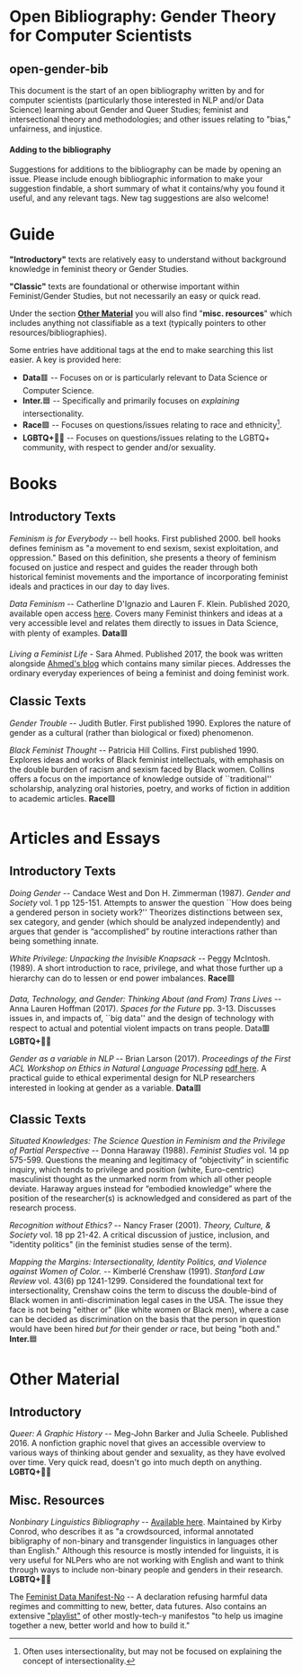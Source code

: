 # Open Bibliography: Gender Theory for Computer Scientists
## open-gender-bib

This document is the start of an open bibliography written by and for computer scientists (particularly those interested in NLP and/or Data Science) learning about Gender and Queer Studies; feminist and intersectional theory and methodologies; and other issues relating to "bias," unfairness, and injustice. 

#### Adding to the bibliography

Suggestions for additions to the bibliography can be made by opening an issue. Please include enough bibliographic information to make your suggestion findable, a short summary of what it contains/why you found it useful, and any relevant tags. New tag suggestions are also welcome! 

# Guide

**"Introductory"** texts are relatively easy to understand without background knowledge in feminist theory or Gender Studies.

**"Classic"** texts are foundational or otherwise important within Feminist/Gender Studies, but not necessarily an easy or quick read.

Under the section [**Other Material**](https://github.com/hdevinney/open-gender-bib/edit/main/README.md#other-material) you will also find "**misc. resources**" which includes anything not classifiable as a text (typically pointers to other resources/bibliographies).  

Some entries have additional tags at the end to make searching this list easier. A key is provided here:
  * **Data**:red_square: -- Focuses on or is particularly relevant to Data Science or  Computer Science. 
  * **Inter.**:blue_square: -- Specifically and primarily focuses on _explaining_ intersectionality. 
  * **Race**:purple_square: -- Focuses on questions/issues relating to race and ethnicity[^1].
  * **LGBTQ+**:rainbow_flag: -- Focuses on questions/issues relating to the LGBTQ+ community, with respect to gender and/or sexuality. 
 

[^1]: Often uses intersectionality, but may not be focused on explaining the concept of intersectionality.

# Books
## Introductory Texts

_Feminism is for Everybody_ -- bell hooks. First published 2000. bell hooks defines feminism as "a movement to end sexism, sexist exploitation, and oppression." Based on this definition, she presents a theory of feminism focused on justice and respect and guides the reader through both historical feminist movements and the importance of incorporating feminist ideals and practices in our day to day lives. 

_Data Feminism_ -- Catherline D'Ignazio and Lauren F. Klein. Published 2020, available open access [here](https://data-feminism.mitpress.mit.edu/). Covers many Feminist thinkers and ideas at a very accessible level and relates them directly to issues in Data Science, with plenty of examples.  **Data**:red_square:

_Living a Feminist Life_ - Sara Ahmed. Published 2017, the book was written alongside [Ahmed's blog](https://feministkilljoys.com/) which contains many similar pieces. Addresses the ordinary everyday experiences of being a feminist and doing feminist work.

## Classic Texts

_Gender Trouble_ -- Judith Butler. First published 1990. Explores the nature of gender as a cultural (rather than biological or fixed) phenomenon. 

_Black Feminist Thought_ -- Patricia Hill Collins. First published 1990. Explores ideas and works of Black feminist intellectuals, with emphasis on the double burden of racism and sexism faced by Black women. Collins offers a focus on the importance of knowledge outside of ``traditional'' scholarship, analyzing oral histories, poetry, and works of fiction in addition to academic articles. **Race**:purple_square:

# Articles and Essays
## Introductory Texts

_Doing Gender_ -- Candace West and Don H. Zimmerman (1987). _Gender and Society_ vol. 1 pp 125-151. Attempts to answer the question ``How does being a gendered person in society work?'' Theorizes distinctions between sex, sex category, and gender (which should be analyzed independently) and argues that gender is “accomplished” by routine interactions rather than being something innate. 

_White Privilege: Unpacking the Invisible Knapsack_ -- Peggy McIntosh. (1989). A short introduction to race, privilege, and what those further up a hierarchy can do to lessen or end power imbalances. **Race**:purple_square:

_Data, Technology, and Gender: Thinking About (and From) Trans Lives_ -- Anna Lauren Hoffman (2017). _Spaces for the Future_ pp. 3-13. Discusses issues in, and impacts of, ``big data'' and the design of technology with respect to actual and potential violent impacts on trans people.  Data:red_square: **LGBTQ+**:rainbow_flag:

_Gender as a variable in NLP_ -- Brian Larson (2017). _Proceedings of the First ACL Workshop on Ethics in Natural Language Processing_ [pdf here](http://aclweb.org/anthology/W17-1601). A practical guide to ethical experimental design for NLP researchers interested in looking at gender as a variable.  **Data**:red_square:

## Classic Texts

_Situated Knowledges: The Science Question in Feminism and the Privilege of Partial Perspective_ -- Donna Haraway (1988). _Feminist Studies_ vol. 14 pp 575-599. Questions the meaning and legitimacy of “objectivity” in scientific inquiry,  which tends to privilege and position (white, Euro-centric) masculinist thought as the unmarked norm from which all other people deviate. Haraway argues instead for “embodied knowledge” where the position of the researcher(s) is acknowledged and considered as part of the research process. 

_Recognition without Ethics?_ -- Nancy Fraser (2001). _Theory, Culture, & Society_ vol. 18 pp 21-42. A critical discussion of justice, inclusion, and "identity politics" (in the feminist studies sense of the term).

_Mapping the Margins: Intersectionality, Identity Politics, and Violence against Women of Color._ -- Kimberlé Crenshaw (1991). _Stanford Law Review_ vol. 43(6) pp 1241-1299. Considered the foundational text for intersectionality, Crenshaw coins the term to discuss the double-bind of Black women in anti-discrimination legal cases in the USA. The issue they face is not being "either or" (like white women or Black men), where a case can be decided as discrimination on the basis that the person in question would have been hired _but for_ their gender _or_ race, but being "both and." **Inter.**:blue_square:

# Other Material

## Introductory

_Queer: A Graphic History_ -- Meg-John Barker and Julia Scheele. Published 2016. A nonfiction graphic novel that gives an accessible overview to various ways of thinking about gender and sexuality, as they have evolved over time. Very quick read, doesn't go into much depth on anything. **LGBTQ+**:rainbow_flag:

## Misc. Resources

_Nonbinary Linguistics Bibliography_ -- [Available here](bit.ly/NB-ling). Maintained by Kirby Conrod, who describes it as "a crowdsourced, informal annotated bibligraphy of non-binary and transgender linguistics in languages other than English." Although this resource is mostly intended for linguists, it is very useful for NLPers who are not working with English and want to think through ways to include non-binary people and genders in their research. **LGBTQ+**:rainbow_flag: 

The [Feminist Data Manifest-No](https://www.manifestno.com/) -- A declaration refusing harmful data regimes and committing to new, better, data futures. Also contains an extensive ["playlist"](https://www.manifestno.com/playlist) of other mostly-tech-y manifestos "to help us imagine together a new, better world and how to build it."
